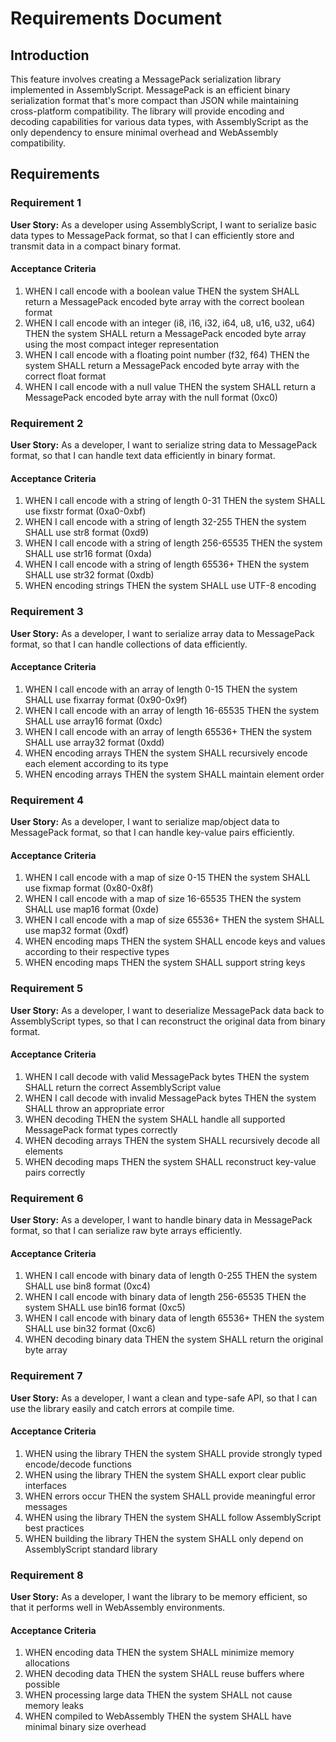 # Requirements Document

## Introduction

This feature involves creating a MessagePack serialization library implemented in AssemblyScript. MessagePack is an efficient binary serialization format that's more compact than JSON while maintaining cross-platform compatibility. The library will provide encoding and decoding capabilities for various data types, with AssemblyScript as the only dependency to ensure minimal overhead and WebAssembly compatibility.

## Requirements

### Requirement 1

**User Story:** As a developer using AssemblyScript, I want to serialize basic data types to MessagePack format, so that I can efficiently store and transmit data in a compact binary format.

#### Acceptance Criteria

1. WHEN I call encode with a boolean value THEN the system SHALL return a MessagePack encoded byte array with the correct boolean format
2. WHEN I call encode with an integer (i8, i16, i32, i64, u8, u16, u32, u64) THEN the system SHALL return a MessagePack encoded byte array using the most compact integer representation
3. WHEN I call encode with a floating point number (f32, f64) THEN the system SHALL return a MessagePack encoded byte array with the correct float format
4. WHEN I call encode with a null value THEN the system SHALL return a MessagePack encoded byte array with the null format (0xc0)

### Requirement 2

**User Story:** As a developer, I want to serialize string data to MessagePack format, so that I can handle text data efficiently in binary format.

#### Acceptance Criteria

1. WHEN I call encode with a string of length 0-31 THEN the system SHALL use fixstr format (0xa0-0xbf)
2. WHEN I call encode with a string of length 32-255 THEN the system SHALL use str8 format (0xd9)
3. WHEN I call encode with a string of length 256-65535 THEN the system SHALL use str16 format (0xda)
4. WHEN I call encode with a string of length 65536+ THEN the system SHALL use str32 format (0xdb)
5. WHEN encoding strings THEN the system SHALL use UTF-8 encoding

### Requirement 3

**User Story:** As a developer, I want to serialize array data to MessagePack format, so that I can handle collections of data efficiently.

#### Acceptance Criteria

1. WHEN I call encode with an array of length 0-15 THEN the system SHALL use fixarray format (0x90-0x9f)
2. WHEN I call encode with an array of length 16-65535 THEN the system SHALL use array16 format (0xdc)
3. WHEN I call encode with an array of length 65536+ THEN the system SHALL use array32 format (0xdd)
4. WHEN encoding arrays THEN the system SHALL recursively encode each element according to its type
5. WHEN encoding arrays THEN the system SHALL maintain element order

### Requirement 4

**User Story:** As a developer, I want to serialize map/object data to MessagePack format, so that I can handle key-value pairs efficiently.

#### Acceptance Criteria

1. WHEN I call encode with a map of size 0-15 THEN the system SHALL use fixmap format (0x80-0x8f)
2. WHEN I call encode with a map of size 16-65535 THEN the system SHALL use map16 format (0xde)
3. WHEN I call encode with a map of size 65536+ THEN the system SHALL use map32 format (0xdf)
4. WHEN encoding maps THEN the system SHALL encode keys and values according to their respective types
5. WHEN encoding maps THEN the system SHALL support string keys

### Requirement 5

**User Story:** As a developer, I want to deserialize MessagePack data back to AssemblyScript types, so that I can reconstruct the original data from binary format.

#### Acceptance Criteria

1. WHEN I call decode with valid MessagePack bytes THEN the system SHALL return the correct AssemblyScript value
2. WHEN I call decode with invalid MessagePack bytes THEN the system SHALL throw an appropriate error
3. WHEN decoding THEN the system SHALL handle all supported MessagePack format types correctly
4. WHEN decoding arrays THEN the system SHALL recursively decode all elements
5. WHEN decoding maps THEN the system SHALL reconstruct key-value pairs correctly

### Requirement 6

**User Story:** As a developer, I want to handle binary data in MessagePack format, so that I can serialize raw byte arrays efficiently.

#### Acceptance Criteria

1. WHEN I call encode with binary data of length 0-255 THEN the system SHALL use bin8 format (0xc4)
2. WHEN I call encode with binary data of length 256-65535 THEN the system SHALL use bin16 format (0xc5)
3. WHEN I call encode with binary data of length 65536+ THEN the system SHALL use bin32 format (0xc6)
4. WHEN decoding binary data THEN the system SHALL return the original byte array

### Requirement 7

**User Story:** As a developer, I want a clean and type-safe API, so that I can use the library easily and catch errors at compile time.

#### Acceptance Criteria

1. WHEN using the library THEN the system SHALL provide strongly typed encode/decode functions
2. WHEN using the library THEN the system SHALL export clear public interfaces
3. WHEN errors occur THEN the system SHALL provide meaningful error messages
4. WHEN using the library THEN the system SHALL follow AssemblyScript best practices
5. WHEN building the library THEN the system SHALL only depend on AssemblyScript standard library

### Requirement 8

**User Story:** As a developer, I want the library to be memory efficient, so that it performs well in WebAssembly environments.

#### Acceptance Criteria

1. WHEN encoding data THEN the system SHALL minimize memory allocations
2. WHEN decoding data THEN the system SHALL reuse buffers where possible
3. WHEN processing large data THEN the system SHALL not cause memory leaks
4. WHEN compiled to WebAssembly THEN the system SHALL have minimal binary size overhead